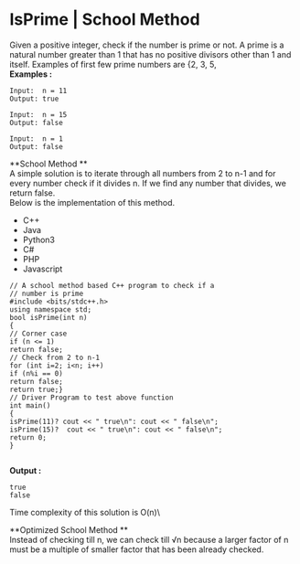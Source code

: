# IsPrime | School Method



Given a positive integer, check if the number is prime or not. A prime is a natural number greater than 1 that has no positive divisors other than 1 and itself. Examples of first few prime numbers are {2, 3, 5, \
**Examples :** \
&#x20;

```
Input:  n = 11
Output: true

Input:  n = 15
Output: false

Input:  n = 1
Output: false
```

&#x20;

**School Method **\
A simple solution is to iterate through all numbers from 2 to n-1 and for every number check if it divides n. If we find any number that divides, we return false. \
Below is the implementation of this method. \
&#x20;

* C++
* Java
* Python3
* C#
* PHP
* Javascript

```
// A school method based C++ program to check if a
// number is prime
#include <bits/stdc++.h>
using namespace std; 
bool isPrime(int n)
{    
// Corner case    
if (n <= 1)  
return false;     
// Check from 2 to n-1    
for (int i=2; i<n; i++)        
if (n%i == 0)            
return false;     
return true;} 
// Driver Program to test above function
int main()
{    
isPrime(11)? cout << " true\n": cout << " false\n";
isPrime(15)?  cout << " true\n": cout << " false\n";
return 0;
}
    
```

**Output :** \
&#x20;

```
true
false
```

Time complexity of this solution is O(n)\


**Optimized School Method **\
Instead of checking till n, we can check till √n because a larger factor of n must be a multiple of smaller factor that has been already checked.
